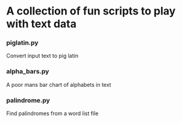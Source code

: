 # A collection of fun scripts to play with text data 

### piglatin.py
Convert input text to pig latin

### alpha_bars.py
A poor mans bar chart of alphabets in text

### palindrome.py
Find palindromes from a word list file
